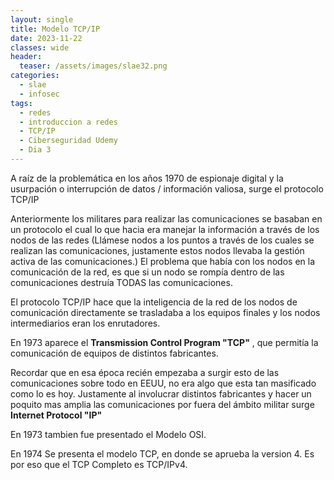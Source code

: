 ```yaml
---
layout: single
title: Modelo TCP/IP
date: 2023-11-22
classes: wide
header:
  teaser: /assets/images/slae32.png
categories:
  - slae
  - infosec
tags:
  - redes
  - introduccion a redes
  - TCP/IP
  - Ciberseguridad Udemy
  - Dia 3
---
```



A raíz de la problemática en los años 1970 de espionaje digital y la usurpación o interrupción de datos / información valiosa, surge el protocolo TCP/IP

Anteriormente los militares para realizar las comunicaciones se basaban en un protocolo el cual lo que hacia era manejar la información a través de  los nodos de las redes (Llámese nodos a los puntos a través de los cuales se realizan las comunicaciones, justamente estos nodos llevaba la gestión activa de las comunicaciones.) 
El problema que había con los nodos en la comunicación de la red, es que si un nodo se rompía dentro de las comunicaciones destruía TODAS las comunicaciones.

El protocolo TCP/IP hace que la inteligencia de la red de los nodos de comunicación directamente se trasladaba a los equipos finales y los nodos intermediarios eran los enrutadores.

En 1973 aparece el **Transmission Control Program "TCP"** , que permitía la comunicación de equipos de distintos fabricantes.

Recordar que en esa época recién empezaba a surgir esto de las comunicaciones sobre todo en EEUU, no era algo que esta tan masificado como lo es hoy.
Justamente al involucrar distintos fabricantes y hacer un poquito mas amplia las comunicaciones por fuera del ámbito militar surge **Internet Protocol "IP"** 

En 1973 tambien fue presentado el Modelo OSI.

En 1974 Se presenta el modelo TCP, en donde se aprueba la version 4. Es por eso que el TCP Completo es TCP/IPv4.

